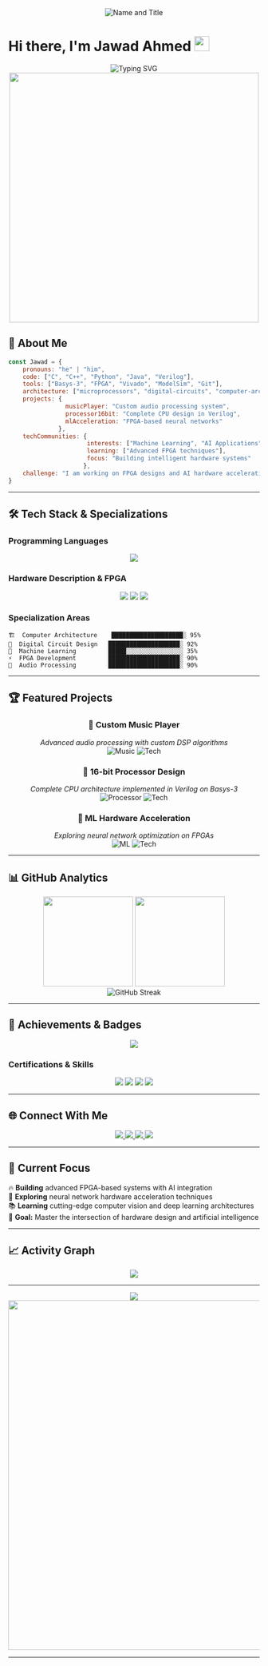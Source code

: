 <div align="center">
  <img src="https://readme-typing-svg.herokuapp.com?font=Fira+Code&size=50&pause=1000&color=00D9FF&center=true&vCenter=true&width=600&height=100&lines=WELCOME" alt="Name and Title" />
</div>

# Hi there, I'm Jawad Ahmed <img src="https://media.giphy.com/media/hvRJCLFzcasrR4ia7z/giphy.gif" width="30px"/>

<div align="center">
  <img src="https://readme-typing-svg.herokuapp.com?font=Fira+Code&pause=1000&color=2E9EF7&center=true&vCenter=true&width=435&lines=FPGA+Developer+%26+Digital+Designer;Machine+Learning+Enthusiast;Computer+Architecture+Explorer;Digital+Circuit+Designer" alt="Typing SVG" />
</div>

<div align="center">
  <img src="https://user-images.githubusercontent.com/74038190/225813708-98b745f2-7d22-48cf-9150-083f1b00d6c9.gif" width="500">
</div>

## 🚀 About Me

```javascript
const Jawad = {
    pronouns: "he" | "him",
    code: ["C", "C++", "Python", "Java", "Verilog"],
    tools: ["Basys-3", "FPGA", "Vivado", "ModelSim", "Git"],
    architecture: ["microprocessors", "digital-circuits", "computer-architecture"],
    projects: {
                musicPlayer: "Custom audio processing system",
                processor16bit: "Complete CPU design in Verilog", 
                mlAcceleration: "FPGA-based neural networks"
              },
    techCommunities: {
                      interests: ["Machine Learning", "AI Applications"],
                      learning: ["Advanced FPGA techniques"],
                      focus: "Building intelligent hardware systems"
                     },
    challenge: "I am working on FPGA designs and AI hardware acceleration"
}
```  

---

## 🛠️ Tech Stack & Specializations

### **Programming Languages**
<div align="center">
  <img src="https://skillicons.dev/icons?i=c,cpp,python,java" />
</div>

### **Hardware Description & FPGA**
<div align="center">
  <img src="https://img.shields.io/badge/Verilog-FF6B6B?style=for-the-badge&logo=v&logoColor=white" />
  <img src="https://img.shields.io/badge/Basys--3-4ECDC4?style=for-the-badge&logo=xilinx&logoColor=white" />
  <img src="https://img.shields.io/badge/FPGA-45B7D1?style=for-the-badge&logo=intel&logoColor=white" />
</div>

### **Specialization Areas**
```
🏗️  Computer Architecture    ████████████████████░ 95%
🔧  Digital Circuit Design   ████████████████████░ 92%
🤖  Machine Learning         █████░░░░░░░░░░░░░░░░ 35%
⚡  FPGA Development         ████████████████████░ 90%
🎵  Audio Processing         ████████████████████░ 90%
```

---

## 🏆 Featured Projects

<div align="center">

### 🎵 **Custom Music Player**
*Advanced audio processing with custom DSP algorithms*  
![Music](https://img.shields.io/badge/Status-Live-brightgreen?style=flat-square)
![Tech](https://img.shields.io/badge/Tech-Python%20|%20C++-blue?style=flat-square)

### 🔬 **16-bit Processor Design**
*Complete CPU architecture implemented in Verilog on Basys-3*  
![Processor](https://img.shields.io/badge/Status-Completed-success?style=flat-square)
![Tech](https://img.shields.io/badge/Tech-Verilog%20|%20FPGA-orange?style=flat-square)

### 🤖 **ML Hardware Acceleration**
*Exploring neural network optimization on FPGAs*  
![ML](https://img.shields.io/badge/Status-In%20Progress-yellow?style=flat-square)
![Tech](https://img.shields.io/badge/Tech-Python%20|%20Verilog-purple?style=flat-square)

</div>

---

## 📊 GitHub Analytics

<div align="center">
  <img height="180em" src="https://github-readme-stats.vercel.app/api?username=al-nusrati&show_icons=true&theme=tokyonight&include_all_commits=true&count_private=true"/>
  <img height="180em" src="https://github-readme-stats.vercel.app/api/top-langs/?username=al-nusrati&layout=compact&langs_count=8&theme=tokyonight"/>
</div>

<div align="center">
  <img src="https://github-readme-streak-stats.herokuapp.com/?user=al-nusrati&theme=tokyonight" alt="GitHub Streak" />
</div>

---

## 🏅 Achievements & Badges

<div align="center">
  <img src="https://github-profile-trophy.vercel.app/?username=al-nusrati&theme=darkhub&column=7&margin-w=10&margin-h=10" />
</div>

### **Certifications & Skills**
<div align="center">
  <img src="https://img.shields.io/badge/FPGA_Development-Expert-FF6B35?style=for-the-badge" />
  <img src="https://img.shields.io/badge/Computer_Architecture-Advanced-4ECDC4?style=for-the-badge" />
  <img src="https://img.shields.io/badge/Machine_Learning-Beginner-45B7D1?style=for-the-badge" />
  <img src="https://img.shields.io/badge/Digital_Design-Expert-FF6B36?style=for-the-badge" />
</div>

---

## 🌐 Connect With Me

<div align="center">
  <a href="https://linkedin.com/in/yourprofile">
    <img src="https://img.shields.io/badge/LinkedIn-0077B5?style=for-the-badge&logo=linkedin&logoColor=white" />
  </a>
  <a href="https://twitter.com/yourhandle">
    <img src="https://img.shields.io/badge/Twitter-1DA1F2?style=for-the-badge&logo=twitter&logoColor=white" />
  </a>
  <a href="mailto:your.email@example.com">
    <img src="https://img.shields.io/badge/Email-D14836?style=for-the-badge&logo=gmail&logoColor=white" />
  </a>
  <a href="https://yourportfolio.com">
    <img src="https://img.shields.io/badge/Portfolio-FF7139?style=for-the-badge&logo=firefox-browser&logoColor=white" />
  </a>
</div>

---

## 💭 Current Focus

🔥 **Building** advanced FPGA-based systems with AI integration  
🚀 **Exploring** neural network hardware acceleration techniques  
📚 **Learning** cutting-edge computer vision and deep learning architectures  
🎯 **Goal:** Master the intersection of hardware design and artificial intelligence  

---

## 📈 Activity Graph

<div align="center">
  <img src="https://github-readme-activity-graph.vercel.app/graph?username=al-nusrati&theme=tokyo-night&hide_border=true" />
</div>

---

<div align="center">
  <img src="https://capsule-render.vercel.app/api?type=waving&color=gradient&customColorList=6,11,20&height=180&section=footer&text=Thanks%20for%20visiting%20my%20profile,%20see%20you%20next%20time!&fontSize=28&fontColor=fff&animation=twinkling&fontAlignY=65" />
</div>

<div align="center">
  <img src="https://user-images.githubusercontent.com/74038190/212284100-561aa473-3905-4a80-b561-0d28506553ee.gif" width="700">
</div>

---
